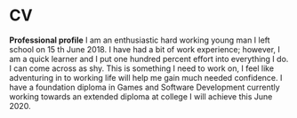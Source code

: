 # CV

**Professional profile**
I am an enthusiastic hard working young man I left school on 15 th June 2018. I have had a bit of work experience; however, I am a quick learner and I put one hundred percent effort into everything I do. I can come across as shy. This is something I need to work on, I feel like adventuring in to working life will help me gain much needed confidence.
I have a foundation diploma in Games and Software Development currently working towards an extended diploma at college I will achieve this June 2020.
